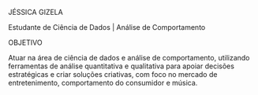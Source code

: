 JÉSSICA GIZELA

Estudante de Ciência de Dados | Análise de Comportamento 

OBJETIVO

Atuar na área de ciência de dados e análise de comportamento, utilizando ferramentas de análise quantitativa e qualitativa para apoiar decisões estratégicas e criar soluções criativas, com foco no mercado de entretenimento, comportamento do consumidor e música.
